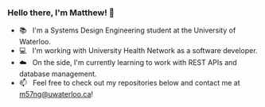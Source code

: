 ### Hello there, I'm Matthew! 🤠

- 📚&nbsp;&nbsp;&nbsp;I'm a Systems Design Engineering student at the University of Waterloo.
- 💻&nbsp;&nbsp;&nbsp;I'm working with University Health Network as a software developer.
- ☁️&nbsp;&nbsp;&nbsp;On the side, I'm currently learning to work with REST APIs and database management.
- 📫&nbsp;&nbsp;&nbsp;Feel free to check out my repositories below and contact me at m57ng@uwaterloo.ca!
